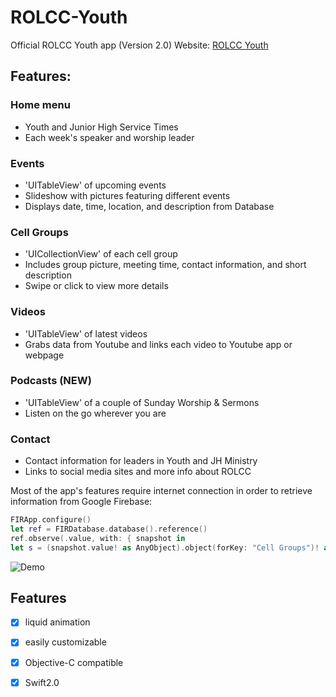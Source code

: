 # ROLCC-Youth

Official ROLCC Youth app (Version 2.0)
Website: [ROLCC Youth](http://www.rolccyouth.com/#about)

## Features:

### Home menu
- Youth and Junior High Service Times
- Each week's speaker and worship leader

### Events
- 'UITableView' of upcoming events
- Slideshow with pictures featuring different events
- Displays date, time, location, and description from Database

### Cell Groups
- 'UICollectionView' of each cell group
- Includes group picture, meeting time, contact information, and short description
- Swipe or click to view more details

### Videos
- 'UITableView' of latest videos
- Grabs data from Youtube and links each video to Youtube app or webpage

### Podcasts (NEW)
- 'UITableView' of a couple of Sunday Worship & Sermons
- Listen on the go wherever you are

### Contact
- Contact information for leaders in Youth and JH Ministry
- Links to social media sites and more info about ROLCC

Most of the app's features require internet connection in order to retrieve information from Google Firebase:
```swift
FIRApp.configure()
let ref = FIRDatabase.database().reference()
ref.observe(.value, with: { snapshot in
let s = (snapshot.value! as AnyObject).object(forKey: "Cell Groups")! as! Dictionary<String,Dictionary<String,String>>
```


![Demo](https://github.com/yoavlt/LiquidFloatingActionButton/blob/master/Demo/top.gif?raw=true)

## Features
- [x] liquid animation
- [x] easily customizable
- [x] Objective-C compatible
- [x] Swift2.0


